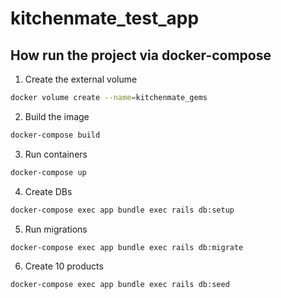 # kitchenmate_test_app

## How run the project via docker-compose

1. Create the external volume  
```bash
docker volume create --name=kitchenmate_gems
```
2. Build the image  
```bash
docker-compose build
```
3. Run containers  
```bash
docker-compose up
```
4. Create DBs  
```bash
docker-compose exec app bundle exec rails db:setup
```
5. Run migrations
```bash
docker-compose exec app bundle exec rails db:migrate
```
6. Create 10 products
```bash
docker-compose exec app bundle exec rails db:seed
```